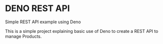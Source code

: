 # DENO REST API
Simple REST API example using Deno

This is a simple project explaining basic use of Deno to create a REST API to manage Products.
